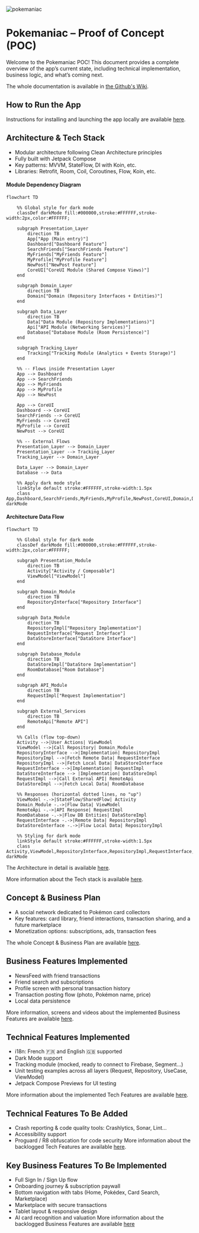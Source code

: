 ![pokemaniac](https://github.com/user-attachments/assets/a9b47eed-3174-41b6-8840-5ad9ea2f5c0b)

# Pokemaniac – Proof of Concept (POC)

Welcome to the Pokemaniac POC!
This document provides a complete overview of the app’s current state, including technical implementation, business logic, and what’s coming next.

The whole documentation is available in [the Github's Wiki](https://github.com/Fabryo/PokeManiac/wiki).


## How to Run the App

Instructions for installing and launching the app locally are available [here](https://github.com/Fabryo/PokeManiac/wiki/Setup).

## Architecture & Tech Stack

 * Modular architecture following Clean Architecture principles
 * Fully built with Jetpack Compose
 * Key patterns: MVVM, StateFlow, DI with Koin, etc.
 * Libraries: Retrofit, Room, Coil, Coroutines, Flow, Koin, etc.

#### Module Dependency Diagram
   
```mermaid
flowchart TD

    %% Global style for dark mode
    classDef darkMode fill:#000000,stroke:#FFFFFF,stroke-width:2px,color:#FFFFFF;
    
    subgraph Presentation_Layer
        direction TB
        App["App (Main entry)"]
        Dashboard["Dashboard Feature"]
        SearchFriends["SearchFriends Feature"]
        MyFriends["MyFriends Feature"]
        MyProfile["MyProfile Feature"]
        NewPost["NewPost Feature"]
        CoreUI["CoreUI Module (Shared Compose Views)"]
    end

    subgraph Domain_Layer
        direction TB
        Domain["Domain (Repository Interfaces + Entities)"]
    end

    subgraph Data_Layer
        direction TB
        Data["Data Module (Repository Implementations)"]
        Api["API Module (Networking Services)"]
        Database["Database Module (Room Persistence)"]
    end

    subgraph Tracking_Layer
        Tracking["Tracking Module (Analytics + Events Storage)"]
    end

    %% -- Flows inside Presentation Layer
    App --> Dashboard
    App --> SearchFriends
    App --> MyFriends
    App --> MyProfile
    App --> NewPost

    App --> CoreUI
    Dashboard --> CoreUI
    SearchFriends --> CoreUI
    MyFriends --> CoreUI
    MyProfile --> CoreUI
    NewPost --> CoreUI

    %% -- External Flows
    Presentation_Layer --> Domain_Layer
    Presentation_Layer --> Tracking_Layer
    Tracking_Layer --> Domain_Layer

    Data_Layer --> Domain_Layer
    Database --> Data

    %% Apply dark mode style
    linkStyle default stroke:#FFFFFF,stroke-width:1.5px
    class App,Dashboard,SearchFriends,MyFriends,MyProfile,NewPost,CoreUI,Domain,Data,Api,Database,Tracking darkMode
```

#### Architecture Data Flow


```mermaid
flowchart TD

    %% Global style for dark mode
    classDef darkMode fill:#000000,stroke:#FFFFFF,stroke-width:2px,color:#FFFFFF;

    subgraph Presentation_Module
        direction TB
        Activity["Activity / Composable"]
        ViewModel["ViewModel"]
    end

    subgraph Domain_Module
        direction TB
        RepositoryInterface["Repository Interface"]
    end

    subgraph Data_Module
        direction TB
        RepositoryImpl["Repository Implementation"]
        RequestInterface["Request Interface"]
        DataStoreInterface["DataStore Interface"]
    end

    subgraph Database_Module
        direction TB
        DataStoreImpl["DataStore Implementation"]
        RoomDatabase["Room Database"]
    end

    subgraph API_Module
        direction TB
        RequestImpl["Request Implementation"]
    end

    subgraph External_Services
        direction TB
        RemoteApi["Remote API"]
    end

    %% Calls (flow top-down)
    Activity -->|User Actions| ViewModel
    ViewModel -->|Call Repository| Domain_Module
    RepositoryInterface -->|Implementation| RepositoryImpl
    RepositoryImpl -->|Fetch Remote Data| RequestInterface
    RepositoryImpl -->|Fetch Local Data| DataStoreInterface
    RequestInterface -->|Implementation| RequestImpl
    DataStoreInterface --> |Implementation| DataStoreImpl
    RequestImpl -->|Call External API| RemoteApi
    DataStoreImpl -->|Fetch Local Data| RoomDatabase

    %% Responses (horizontal dotted lines, no "up")
    ViewModel -.->|StateFlow/SharedFlow| Activity
    Domain_Module -.->|Flow Data| ViewModel
    RemoteApi -.->|API Response| RequestImpl
    RoomDatabase -.->|Flow DB Entities| DataStoreImpl
    RequestInterface -.->|Remote Data| RepositoryImpl
    DataStoreInterface -.->|Flow Local Data| RepositoryImpl

    %% Styling for dark mode
    linkStyle default stroke:#FFFFFF,stroke-width:1.5px
    class Activity,ViewModel,RepositoryInterface,RepositoryImpl,RequestInterface,DataStoreInterface,RequestImpl,DataStoreImpl,RoomDatabase,RemoteApi darkMode
```

The Architecture in detail is available [here](https://github.com/Fabryo/PokeManiac/wiki/Architecture-&-Tech-choices#architecture).

More information about the Tech stack is available [here](https://github.com/Fabryo/PokeManiac/wiki/Architecture-&-Tech-choices#tech-choices).

## Concept & Business Plan
 * A social network dedicated to Pokémon card collectors
 * Key features: card library, friend interactions, transaction sharing, and a future marketplace
 * Monetization options: subscriptions, ads, transaction fees

The whole Concept & Business Plan are available [here](https://github.com/Fabryo/PokeManiac/wiki/Concept-and-Business-Plan).

## Business Features Implemented
 * NewsFeed with friend transactions
 * Friend search and subscriptions
 * Profile screen with personal transaction history
 * Transaction posting flow (photo, Pokémon name, price)
 * Local data persistence

More information, screens and videos about the implemented Business Features are available [here](https://github.com/Fabryo/PokeManiac/wiki/Implemented-Business-Features).

## Technical Features Implemented
 * i18n: French 🇫🇷 and English 🇬🇧 supported
 * Dark Mode support
 * Tracking module (mocked, ready to connect to Firebase, Segment…)
 * Unit testing examples across all layers (Request, Repository, UseCase, ViewModel)
 * Jetpack Compose Previews for UI testing

More information about the implemented Tech Features are available [here](https://github.com/Fabryo/PokeManiac/wiki/Tech-Features#implemented-tech-features-).

## Technical Features To Be Added
 * Crash reporting & code quality tools: Crashlytics, Sonar, Lint…
 * Accessibility support
 * Proguard / R8 obfuscation for code security
More information about the backlogged Tech Features are available [here](https://github.com/Fabryo/PokeManiac/wiki/Tech-Features#technical-features-to-add).

## Key Business Features To Be Implemented
 * Full Sign In / Sign Up flow
 * Onboarding journey & subscription paywall
 * Bottom navigation with tabs (Home, Pokédex, Card Search, Marketplace)
 * Marketplace with secure transactions
 * Tablet layout & responsive design
 * AI card recognition and valuation
More information about the backlogged Business Features are available [here](https://github.com/Fabryo/PokeManiac/wiki/Remaining-Features-to-implement)
  
